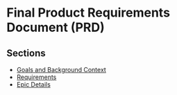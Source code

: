 # Final Product Requirements Document (PRD)

## Sections

- [Goals and Background Context](./goals-and-background-context.md)
- [Requirements](./requirements.md)
- [Epic Details](./epic-details.md)
